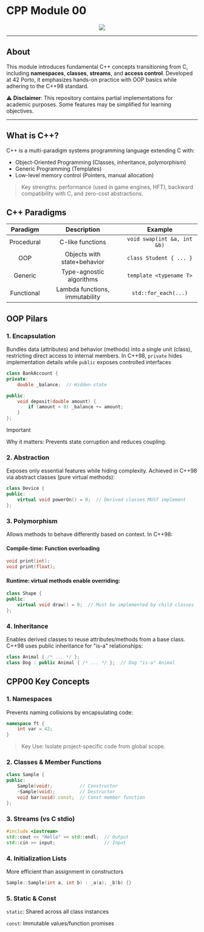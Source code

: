 # CPP Module 00  
<a name="readme-top"></a>  
<p align="center">  
  <img src="https://capsule-render.vercel.app/api?type=venom&height=200&color=0ABAB5&text=cpp00&fontAlign=50&fontAlignY=61&animation=fadeIn&fontColor=fcf3f2&fontSize=100" />  
</p>  

---

## **About**  
This module introduces fundamental C++ concepts transitioning from C, including **namespaces**, **classes**, **streams**, and **access control**. Developed at 42 Porto, it emphasizes hands-on practice with OOP basics while adhering to the C++98 standard.  

⚠️ **Disclaimer**: This repository contains partial implementations for academic purposes. Some features may be simplified for learning objectives.  

---

## **What is C++?**

C++ is a multi-paradigm systems programming language extending C with:

* Object-Oriented Programming (Classes, inheritance, polymorphism)
* Generic Programming (Templates)
* Low-level memory control (Pointers, manual allocation)
> Key strengths: performance (used in game engines, HFT), backward compatibility with C, and zero-cost abstractions.

## C++ Paradigms

<div align="center">
  
| Paradigm | 	Description | 	Example |
| :------: | :--------: | :---------:
| Procedural	| C-like functions	| `void swap(int &a, int &b)`
OOP	| Objects with state+behavior	| `class Student { ... }`
Generic	| Type-agnostic algorithms	 | `template <typename T>`
Functional	| Lambda functions, immutability | 	`std::for_each(...)`

</div>

## **OOP Pilars**
### **1. Encapsulation**

Bundles data (attributes) and behavior (methods) into a single unit (class), restricting direct access to internal members. In C++98, `private` hides implementation details while `public` exposes controlled interfaces

```cpp
class BankAccount {  
private:  
    double _balance;  // Hidden state  

public:  
    void deposit(double amount) {  
        if (amount > 0) _balance += amount;  
    }  
};  
```
> [!IMPORTANT]
> Why it matters: Prevents state corruption and reduces coupling.

### **2. Abstraction**
Exposes only essential features while hiding complexity. Achieved in C++98 via abstract classes (pure virtual methods):
```cpp
class Device {  
public:  
    virtual void powerOn() = 0;  // Derived classes MUST implement  
};  
```

### **3. Polymorphism**
Allows methods to behave differently based on context. In C++98:

#### Compile-time: Function overloading
```cpp
void print(int);  
void print(float);  
```
#### Runtime: virtual methods enable overriding:
```cpp
class Shape {  
public:  
    virtual void draw() = 0;  // Must be implemented by child classes  
};  
```
### **4. Inheritance**
Enables derived classes to reuse attributes/methods from a base class. C++98 uses public inheritance for "is-a" relationships:


```cpp
class Animal { /* ... */ };  
class Dog : public Animal { /* ... */ };  // Dog "is-a" Animal  
```

## **CPP00 Key Concepts**  
### **1. Namespaces**
Prevents naming collisions by encapsulating code:

```cpp  
namespace ft {  
    int var = 42;  
}
```
> Key Use: Isolate project-specific code from global scope.

### **2. Classes & Member Functions**

```cpp
class Sample {  
public:  
    Sample(void);          // Constructor  
    ~Sample(void);         // Destructor  
    void bar(void) const;  // Const member function  
};
```

### **3. Streams (vs C stdio)**

```cpp
#include <iostream>  
std::cout << "Hello" << std::endl;  // Output  
std::cin >> input;                  // Input  
```

### **4. Initialization Lists**
More efficient than assignment in constructors
```cpp
Sample::Sample(int a, int b) : _a(a), _b(b) {}
```

### **5. Static & Const**

`static`: Shared across all class instances

`const`: Immutable values/function promises
